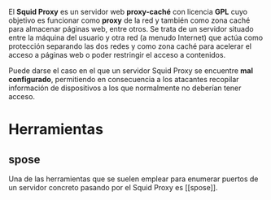 
El **Squid Proxy** es un servidor web **proxy-caché** con licencia **GPL** cuyo objetivo es funcionar como **proxy** de la red y también como zona caché para almacenar páginas web, entre otros. Se trata de un servidor situado entre la máquina del usuario y otra red (a menudo Internet) que actúa como protección separando las dos redes y como zona caché para acelerar el acceso a páginas web o poder restringir el acceso a contenidos.

Puede darse el caso en el que un servidor Squid Proxy se encuentre **mal configurado**, permitiendo en consecuencia a los atacantes recopilar información de dispositivos a los que normalmente no deberían tener acceso.

# Herramientas

## spose

Una de las herramientas que se suelen emplear para enumerar puertos de un servidor concreto pasando por el Squid Proxy es [[spose]].
